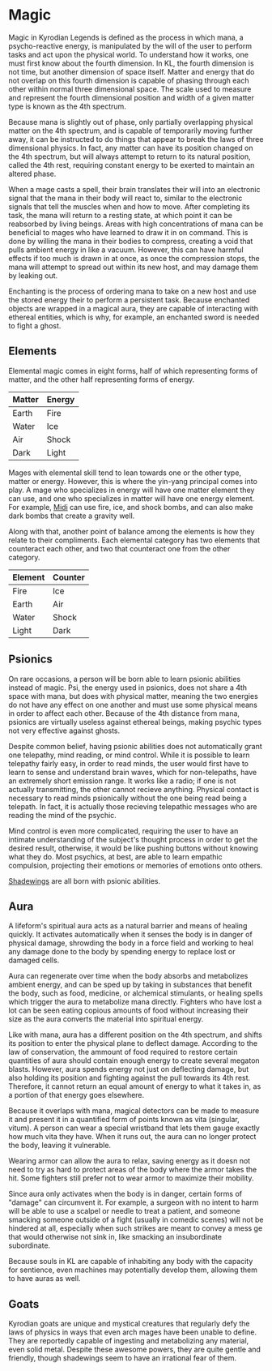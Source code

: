 # Magic

Magic in Kyrodian Legends is defined as the process in which mana, a psycho-reactive energy, is manipulated by the will of the user to perform tasks and act upon the physical world. To understand how it works, one must first know about the fourth dimension. In KL, the fourth dimension is not time, but another dimension of space itself. Matter and energy that do not overlap on this fourth dimension is capable of phasing through each other within normal three dimensional space. The scale used to measure and represent the fourth dimensional position and width of a given matter type is known as the 4th spectrum.

Because mana is slightly out of phase, only partially overlapping physical matter on the 4th spectrum, and is capable of temporarily moving further away, it can be instructed to do things that appear to break the laws of three dimensional physics. In fact, any matter can have its position changed on the 4th spectrum, but will always attempt to return to its natural position, called the 4th rest, requiring constant energy to be exerted to maintain an altered phase.

When a mage casts a spell, their brain translates their will into an electronic signal that the mana in their body will react to, similar to the electronic signals that tell the muscles when and how to move. After completing its task, the mana will return to a resting state, at which point it can be reabsorbed by living beings. Areas with high concentrations of mana can be beneficial to mages who have learned to draw it in on command. This is done by willing the mana in their bodies to compress, creating a void that pulls ambient energy in like a vacuum. However, this can have harmful effects if too much is drawn in at once, as once the compression stops, the mana will attempt to spread out within its new host, and may damage them by leaking out.

Enchanting is the process of ordering mana to take on a new host and use the stored energy their to perform a persistent task. Because enchanted objects are wrapped in a magical aura, they are capable of interacting with ethereal entities, which is why, for example, an enchanted sword is needed to fight a ghost.

## Elements

Elemental magic comes in eight forms, half of which representing forms of matter, and the other half representing forms of energy.

|Matter|Energy|
|------|------|
|Earth |Fire  |
|Water |Ice   |
|Air   |Shock |
|Dark  |Light |

Mages with elemental skill tend to lean towards one or the other type, matter or energy. However, this is where the yin-yang principal comes into play. A mage who specializes in energy will have one matter element they can use, and one who specializes in matter will have one energy element. For example, [Midi](midi.md) can use fire, ice, and shock bombs, and can also make dark bombs that create a gravity well.

Along with that, another point of balance among the elements is how they relate to their compliments. Each elemental category has two elements that counteract each other, and two that counteract one from the other category.

|Element|Counter|
|-------|-------|
|Fire   |Ice    |
|Earth  |Air    |
|Water  |Shock  |
|Light  |Dark   |

## Psionics

On rare occasions, a person will be born able to learn psionic abilities instead of magic. Psi, the energy used in psionics, does not share a 4th space with mana, but does with physical matter, meaning the two energies do not have any effect on one another and must use some physical means in order to affect each other. Because of the 4th distance from mana, psionics are virtually useless against ethereal beings, making psychic types not very effective against ghosts.

Despite common belief, having psionic abilities does not automatically grant one telepathy, mind reading, or mind control. While it is possible to learn telepathy fairly easy, in order to read minds, the user would first have to learn to sense and understand brain waves, which for non-telepaths, have an extremely short emission range. It works like a radio; if one is not actually transmitting, the other cannot recieve anything. Physical contact is necessary to read minds psionically without the one being read being a telepath. In fact, it is actually those recieving telepathic messages who are reading the mind of the psychic.

Mind control is even more complicated, requiring the user to have an intimate understanding of the subject's thought process in order to get the desired result, otherwise, it would be like pushing buttons without knowing what they do. Most psychics, at best, are able to learn empathic compulsion, projecting their emotions or memories of emotions onto others.

[Shadewings](shadewings.md) are all born with psionic abilities.

## Aura

A lifeform's spiritual aura acts as a natural barrier and means of healing quickly. It activates automatically when it senses the body is in danger of physical damage, shrowding the body in a force field and working to heal any damage done to the body by spending energy to replace lost or damaged cells.

Aura can regenerate over time when the body absorbs and metabolizes ambient energy, and can be sped up by taking in substances that benefit the body, such as food, medicine, or alchemical stimulants, or healing spells which trigger the aura to metabolize mana directly. Fighters who have lost a lot can be seen eating copious amounts of food without increasing their size as the aura converts the material into spiritual energy.

Like with mana, aura has a different position on the 4th spectrum, and shifts its position to enter the physical plane to deflect damage. According to the law of conservation, the ammount of food required to restore certain quantities of aura should contain enough energy to create several megaton blasts. However, aura spends energy not just on deflecting damage, but also holding its position and fighting against the pull towards its 4th rest. Therefore, it cannot return an equal amount of energy to what it takes in, as a portion of that energy goes elsewhere.

Because it overlaps with mana, magical detectors can be made to measure it and present it in a quantified form of points known as vita (singular, vitum). A person can wear a special wristband that lets them gauge exactly how much vita they have. When it runs out, the aura can no longer protect the body, leaving it vulnerable.

Wearing armor can allow the aura to relax, saving energy as it doesn not need to try as hard to protect areas of the body where the armor takes the hit. Some fighters still prefer not to wear armor to maximize their mobility.

Since aura only activates when the body is in danger, certain forms of "damage" can circumvent it. For example, a surgeon with no intent to harm will be able to use a scalpel or needle to treat a patient, and someone smacking someone outside of a fight (usually in comedic scenes) will not be hindered at all, especially when such strikes are meant to convey a mess ge that would otherwise not sink in, like smacking an insubordinate subordinate.

Because souls in KL are capable of inhabiting any body with the capacity for sentience, even machines may potentially develop them, allowing them to have auras as well.

## Goats

Kyrodian goats are unique and mystical creatures that regularly defy the laws of physics in ways that even arch mages have been unable to define. They are reportedly capable of ingesting and metabolizing any material, even solid metal. Despite these awesome powers, they are quite gentle and friendly, though shadewings seem to have an irrational fear of them.
